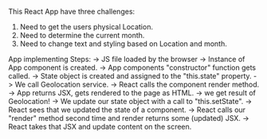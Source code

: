 This React App have three challenges:
1. Need to get the users physical Location.
2. Need to determine the current month.
3. Need to change text and styling based on Location and month.

App implementing Steps:
-> JS file loaded by the browser
-> Instance of App component is created.
-> App components "constructor" function gets called.
-> State object is created and assigned to the "this.state" property.
-> We call Geolocation service.
-> React calls the component render method.
-> App returns JSX, gets rendered to the page as HTML.
-> we get result of Geolocation!
-> We update our state object with a call to "this.setState".
-> React sees that we updated the state of a component.
-> React calls our "render" method second time and render returns some (updated) JSX.
-> React takes that JSX and update content on the screen.

